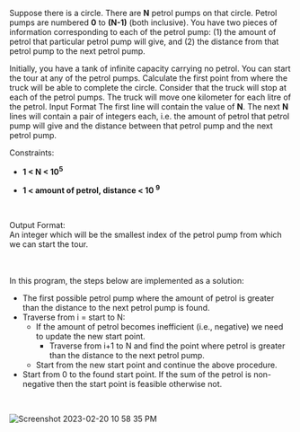 Suppose there is a circle. There are **N** petrol pumps on that circle. Petrol pumps are numbered **0** to **(N-1)**
(both inclusive). You have two pieces of information corresponding to each of the petrol pump: 
(1) the amount of petrol that particular petrol pump will give, and (2) the distance from that petrol pump to the next petrol pump.

Initially, you have a tank of infinite capacity carrying no petrol. You can start the tour at any of the petrol
pumps. Calculate the first point from where the truck will be able to complete the circle. Consider that the
truck will stop at each of the petrol pumps. The truck will move one kilometer for each litre of the petrol.
Input Format
The first line will contain the value of **N**.
The next **N** lines will contain a pair of integers each, i.e. the amount of petrol that petrol pump will give and
the distance between that petrol pump and the next petrol pump.

Constraints:

- **1 < N < 10<sup>5</sup>** 

- **1 < amount of petrol, distance < 10 <sup>9</sup>** 
<br>

Output Format: <br>
An integer which will be the smallest index of the petrol pump from which we can start the tour.

<br> <br>
In this program, the steps below are implemented as a solution:

  - The first possible petrol pump where the amount of petrol is greater than the distance to the next petrol pump is found.
  - Traverse from i = start to N:
    - If the amount of petrol becomes inefficient (i.e., negative) we need to update the new start point.
      - Traverse from i+1 to N and find the point where petrol is greater than the distance to the next petrol pump.
    - Start from the new start point and continue the above procedure.
  - Start from 0 to the found start point. If the sum of the petrol is non-negative then the start point is feasible otherwise not.
<br>

![Screenshot 2023-02-20 10 58 35 PM](https://user-images.githubusercontent.com/100164051/220252953-a2283f24-3e72-49ca-94e9-d2bd66665556.png)
